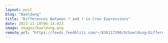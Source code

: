 ```yaml
---
layout: post
blog: "Baeldung"
title: "Differences Between * and ? in Cron Expressions"
date: 2023-11-18T06:14:02Z
image: images/baeldung.png
remote_url: "https://feeds.feedblitz.com/~/836117390/0/baeldung~Differences-Between-and-in-Cron-Expressions"
---
```

